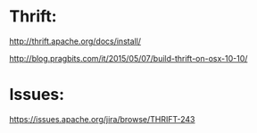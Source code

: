 
Thrift:
==============
http://thrift.apache.org/docs/install/

http://blog.pragbits.com/it/2015/05/07/build-thrift-on-osx-10-10/

Issues:
===============
https://issues.apache.org/jira/browse/THRIFT-243
